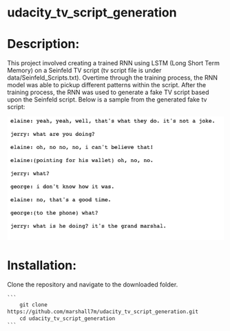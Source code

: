 # udacity_tv_script_generation

# Description:
This project involved creating a trained RNN using LSTM (Long Short Term Memory) on a Seinfeld TV script (tv script file is under data/Seinfeld_Scripts.txt). Overtime through the training process, the RNN model was able to pickup different patterns within the script. After the training process, the RNN was used to generate a fake TV script based upon the Seinfeld script. Below is a sample from the generated fake tv script:

![sample](https://github.com/marshall7m/udacity_tv_script_generation/blob/master/Screen%20Shot%202019-05-27%20at%201.38.14%20PM.png)


# Installation:

Clone the repository and navigate to the downloaded folder.
	
	```	
		git clone https://github.com/marshall7m/udacity_tv_script_generation.git
		cd udacity_tv_script_generation
	```
